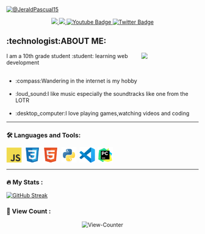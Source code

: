 [![@JeraldPascual15](https://raw.githubusercontent.com/JeraldPascual15/JeraldPascual15/main/INDEXX.gif)](https://www.facebook.com/simn.ghst.rily.141)

<div id="badges" align="center">
  <a href="https://www.instagram.com/iamjerald55/" target>
    <img src="https://img.shields.io/badge/iamjerald55-E4405F?style=for-the-badge&logo=instagram&logoColor=white">
  </a>
  <a href="https://www.facebook.com/simn.ghst.rily.141">
<img src="https://img.shields.io/badge/Ghøst-1877F2?style=for-the-badge&logo=facebook&logoColor=white">
  </a>
  <a href="https://www.youtube.com/channel/UCLjbz-Q1o1T-bHv5iupszDQ">
    <img src="https://img.shields.io/badge/Taofetch-red?style=for-the-badge&logo=youtube&logoColor=white" alt="Youtube Badge"/>
  </a>
  <a href="https://twitter.com/JeraldPascual55">
  <img src="https://img.shields.io/badge/JeraldPascual55-blue?style=for-the-badge&logo=twitter&logoColor=white" alt="Twitter Badge"/>
  </a>
 <br>
  </div>
  

<div id="about me">
  <h2>:technologist:ABOUT ME:</h2>
</h1>
  <img src="https://media.giphy.com/media/HwBlFQZFcAoUcPHZdX/giphy.gif" align="right" width="150">
  I am a 10th grade student :student: learning web development
  <br>
  <br>
  <ul>
    <li>:compass:Wandering in the internet is my hobby</li>
    <br>
    <li>:loud_sound:I like music especially the soundtracks like one from the LOTR</li>
        <br>
    <li>:desktop_computer:I love playing games,watching videos and coding</li>
  </ul>
  </div>
  
  ---
  
  ### :hammer_and_wrench: Languages and Tools:
  <div id="languages and tools">
  <img src="https://github.com/devicons/devicon/blob/master/icons/javascript/javascript-original.svg" title="JavaScript" alt="JavaScript" width="40" height="40"/>&nbsp;
   <img src="https://github.com/devicons/devicon/blob/master/icons/css3/css3-original.svg"  title="CSS3" alt="CSS" width="40" height="40"/>&nbsp;
  <img src="https://github.com/devicons/devicon/blob/master/icons/html5/html5-original.svg" title="HTML5" alt="HTML" width="40" height="40"/>&nbsp;
  <img src="https://github.com/devicons/devicon/blob/master/icons/python/python-original.svg" title="python" alt="python" width="40">&nbsp;
    <img src="https://github.com/devicons/devicon/blob/master/icons/vscode/vscode-original.svg" title="vscode" alt="vscode" width="40">&nbsp; 
  <img src="https://github.com/devicons/devicon/blob/master/icons/pycharm/pycharm-original.svg" title="pycharm" alt="pycharm" width="40">&nbsp;
</div>

---
### :fire: My Stats :
[![GitHub Streak](http://github-readme-streak-stats.herokuapp.com?user=JeraldPascual15&theme=blue-green&hide_border=true)](https://git.io/streak-stats)
<br>

### :eyes: View Count :
<p align="center"> <img src="https://komarev.com/ghpvc/?username=JeraldPascual15&label=Profile%20views&color=brightgreen&style=for-the-badge&label=PROFILE+VIEWS" alt="View-Counter" /> </p>
